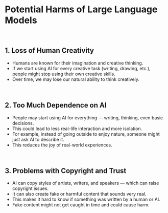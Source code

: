 # Potential Harms of Large Language Models

<br>

## 1. Loss of Human Creativity

- Humans are known for their imagination and creative thinking.
- If we start using AI for every creative task (writing, drawing, etc.), people might stop using their own creative skills.
- Over time, we may lose our natural ability to think creatively.

<br>

## 2. Too Much Dependence on AI

- People may start using AI for everything — writing, thinking, even basic decisions.
- This could lead to less real-life interaction and more isolation.
- For example, instead of going outside to enjoy nature, someone might just ask AI to describe it.
- This reduces the joy of real-world experiences.

<br>

## 3. Problems with Copyright and Trust

- AI can copy styles of artists, writers, and speakers — which can raise copyright issues.
- It can also create fake or harmful content that sounds very real.
- This makes it hard to know if something was written by a human or AI.
- Fake content might not get caught in time and could cause harm.

<br>
